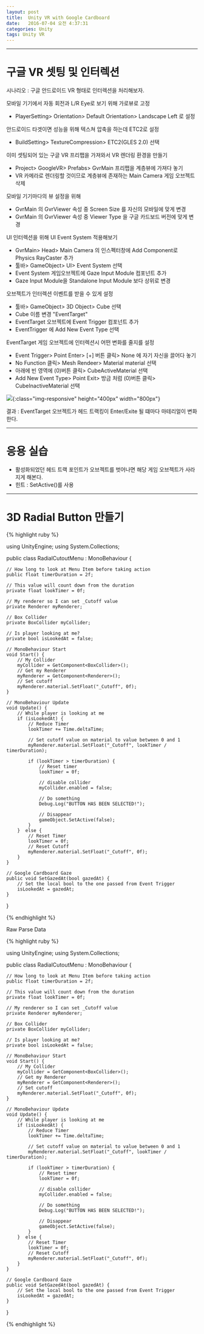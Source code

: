 ```yaml
---
layout: post
title:  Unity VR with Google Cardboard
date:   2016-07-04 오전 4:37:31
categories: Unity
tags: Unity VR
---
```


- - - 

# 구글 VR 셋팅 및 인터렉션

시나리오 : 구글 안드로이드 VR 형태로 인터렉션을 처리해보자.

모바일 기기에서 자동 회전과 L/R Eye로 보기 위해 가로뷰로 고정  

- PlayerSetting> Orientation> Default Orientation> Landscape Left 로 설정

안드로이드 타겟이면 성능을 위해 텍스쳐 압축을 하는데 ETC2로 설정

- BuildSetting> TextureCompression> ETC2(GLES 2.0) 선택

이미 셋팅되어 있는 구글 VR 프리팹을 가져와서 VR 렌더링 환경을 만들기

- Project> GoogleVR> Prefabs> GvrMain 프리팹을 계층뷰에 가져다 놓기
- VR 카메라로 렌더링할 것이므로 계층뷰에 존재하는 Main Camera 게임 오브젝트 삭제

모바일 기기마다의 뷰 설정을 위해

- GvrMain 의 GvrViewer 속성 중 Screen Size 를 자신의 모바일에 맞게 변경
- GvrMain 의 GvrViewer 속성 중 Viewer Type 을 구글 카드보드 버전에 맞게 변경

UI 인터렉션을 위해 UI Event System 적용해보기

-  GvrMain> Head> Main Camera 의 인스펙터창에 Add Component로 Physics RayCaster 추가
-  툴바> GameObject> UI> Event System 선택
-  Event System 게임오브젝트에 Gaze Input Module 컴포넌트 추가
-  Gaze Input Module을 Standalone Input Module 보다 상위로 변경

오브젝트가 인터렉션 이벤트를 받을 수 있게 설정

- 툴바> GameObject> 3D Object> Cube 선택
- Cube 이름 변경 "EventTarget"
- EventTarget 오브젝트에 Event Trigger 컴포넌트 추가
- EventTrigger 에 Add New Event Type 선택

EventTarget 게임 오브젝트에 인터렉션시 어떤 변화를 줄지를 설정

- Event Trigger> Point Enter> [+] 버튼 클릭> None 에 자기 자신을 끌어다 놓기
- No Function 클릭> Mesh Rendeer> Material material 선택
- 아래에 빈 영역에 (0)버튼 클릭> CubeActiveMaterial 선택
- Add New Event Type> Point Exit> 방금 처럼 (0)버튼 클릭> CubeInactiveMaterial 선택


![]({{site.url}}/downloads/unity_gvr_interaction_headTracking.png ){:class="img-responsive" height="400px" width="800px"}


결과 : EventTarget 오브젝트가 헤드 트랙킹이 Enter/Exite 될 떄마다 마테리얼이 변화한다. 

- - -

# 응용 실습

- 활성화되었던 헤드 트랙 포인트가 오브젝트를 벗어나면 해당 게임 오브젝트가 사라지게 해본다.
- 힌트 : SetActive()를 사용

- - -

# 3D Radial Button 만들기



{% highlight ruby %}

using UnityEngine;
using System.Collections;
 
public class RadialCutoutMenu : MonoBehaviour {
 
    // How long to look at Menu Item before taking action
    public float timerDuration = 2f;
 
    // This value will count down from the duration
    private float lookTimer = 0f;
 
    // My renderer so I can set _Cutoff value
    private Renderer myRenderer;
 
    // Box Collider
    private BoxCollider myCollider;
 
    // Is player looking at me?
    private bool isLookedAt = false;
 
    // MonoBehaviour Start
    void Start() {
        // My Collider
        myCollider = GetComponent<BoxCollider>();
        // Get my Renderer
        myRenderer = GetComponent<Renderer>();
        // Set cutoff
        myRenderer.material.SetFloat("_Cutoff", 0f);
    }
   
    // MonoBehaviour Update
    void Update() {
        // While player is looking at me
        if (isLookedAt) {
            // Reduce Timer
            lookTimer += Time.deltaTime;
 
            // Set cutoff value on material to value between 0 and 1
            myRenderer.material.SetFloat("_Cutoff", lookTimer / timerDuration);
 
            if (lookTimer > timerDuration) {
                // Reset timer
                lookTimer = 0f;
   
                // disable collider
                myCollider.enabled = false;
 
                // Do something
                Debug.Log("BUTTON HAS BEEN SELECTED!");
 
                // Disappear
                gameObject.SetActive(false);
            }    
        }  else {
            // Reset Timer
            lookTimer = 0f;
            // Reset Cutoff
            myRenderer.material.SetFloat("_Cutoff", 0f);
        }
    }
 
    // Google Cardboard Gaze
    public void SetGazedAt(bool gazedAt) {
        // Set the local bool to the one passed from Event Trigger
        isLookedAt = gazedAt;
    }
}

{% endhighlight %}

Raw Parse Data


{% highlight ruby %}

using UnityEngine;
using System.Collections;

public class RadialCutoutMenu : MonoBehaviour {

    // How long to look at Menu Item before taking action
    public float timerDuration = 2f;

    // This value will count down from the duration
    private float lookTimer = 0f;

    // My renderer so I can set _Cutoff value
    private Renderer myRenderer;

    // Box Collider
    private BoxCollider myCollider;

    // Is player looking at me?
    private bool isLookedAt = false;

    // MonoBehaviour Start
    void Start() {
        // My Collider
        myCollider = GetComponent<BoxCollider>();
        // Get my Renderer
        myRenderer = GetComponent<Renderer>();
        // Set cutoff
        myRenderer.material.SetFloat("_Cutoff", 0f);
    }
    
    // MonoBehaviour Update
    void Update() {
        // While player is looking at me
        if (isLookedAt) {
            // Reduce Timer
            lookTimer += Time.deltaTime;

            // Set cutoff value on material to value between 0 and 1
            myRenderer.material.SetFloat("_Cutoff", lookTimer / timerDuration);

            if (lookTimer > timerDuration) {
                // Reset timer
                lookTimer = 0f;
    
                // disable collider
                myCollider.enabled = false;

                // Do something
                Debug.Log("BUTTON HAS BEEN SELECTED!");

                // Disappear
                gameObject.SetActive(false);
            }     
        }  else {
            // Reset Timer
            lookTimer = 0f;
            // Reset Cutoff
            myRenderer.material.SetFloat("_Cutoff", 0f);
        }
    }

    // Google Cardboard Gaze
    public void SetGazedAt(bool gazedAt) {
        // Set the local bool to the one passed from Event Trigger
        isLookedAt = gazedAt;
    }
}

{% endhighlight %}